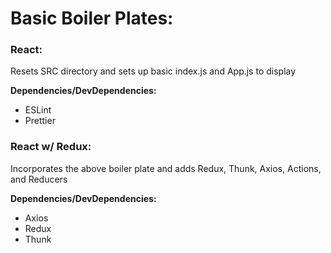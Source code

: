 # Basic Boiler Plates:

### React:

  Resets SRC directory and sets up basic index.js and App.js to display

**Dependencies/DevDependencies:**
* ESLint
* Prettier

### React w/ Redux:

  Incorporates the above boiler plate and adds Redux, Thunk, Axios, Actions, and Reducers

**Dependencies/DevDependencies:**

* Axios
* Redux
* Thunk